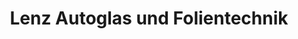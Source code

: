 ---
title: "Lenz Autoglas und Folientechnik"
url: /bad-lippspringe/lenz-autoglas-und-folientechnik/
shop: Autowerkstatt
---